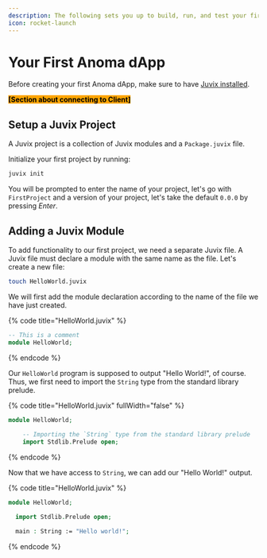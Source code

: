 ```yaml
---
description: The following sets you up to build, run, and test your first Anoma dApp.
icon: rocket-launch
---
```


# Your First Anoma dApp

Before creating your first Anoma dApp, make sure to have [Juvix installed](../getting-started/install-juvix.md).

<mark style="background-color:orange;">**\[Section about connecting to Client]**</mark>

## Setup a Juvix Project

A Juvix project is a collection of Juvix modules and a `Package.juvix` file.

Initialize your first project by running:

```bash
juvix init
```

You will be prompted to enter the name of your project, let's go with `FirstProject` and a version of your project, let's take the default `0.0.0` by pressing _Enter_.

## Adding a Juvix Module

To add functionality to our first project, we need a separate Juvix file. A Juvix file must declare a module with the same name as the file. Let's create a new file:

```bash
touch HelloWorld.juvix
```

We will first add the module declaration according to the name of the file we have just created.

{% code title="HelloWorld.juvix" %}
```agda
-- This is a comment
module HelloWorld;
```
{% endcode %}

Our `HelloWorld` program is supposed to output "Hello World!", of course. Thus, we first need to import the `String` type from the standard library prelude.

{% code title="HelloWorld.juvix" fullWidth="false" %}
```agda
module HelloWorld;
    
    -- Importing the `String` type from the standard library prelude
    import Stdlib.Prelude open; 
```
{% endcode %}

Now that we have access to `String`, we can add our "Hello World!" output.

{% code title="HelloWorld.juvix" %}
```agda
module HelloWorld;

  import Stdlib.Prelude open;

  main : String := "Hello world!";
```
{% endcode %}



